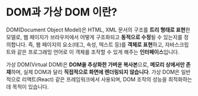# DOM과 가상 DOM 이란?

DOM(Document Object Model)은 HTML, XML 문서의 구조를 **트리 형태로 표현**한 모델로, 웹 페이지가 브라우저에서 어떻게 구조화되고 **동적으로 수정**될 수 있는지를 정의합니다. 즉, 웹 페이지의 요소(태그, 속성, 텍스트 등)를 **객체로 표현**하고, 자바스크립트와 같은 프로그래밍 언어로 이 객체를 조작할 수 있게 해주는 **인터페이스**입니다.

가상 DOM(Virtual DOM)은 **DOM을 추상화한 가벼운 복사본**으로, **메모리 상에서만 존재**하며, 실제 DOM과 달리 **직접적으로 화면에 렌더링되지 않습니다**. 가상 DOM은 일반적으로 리액트(React) 같은 프레임워크에서 사용되며, DOM 조작의 성능을 최적화하는 데 목적이 있습니다.
